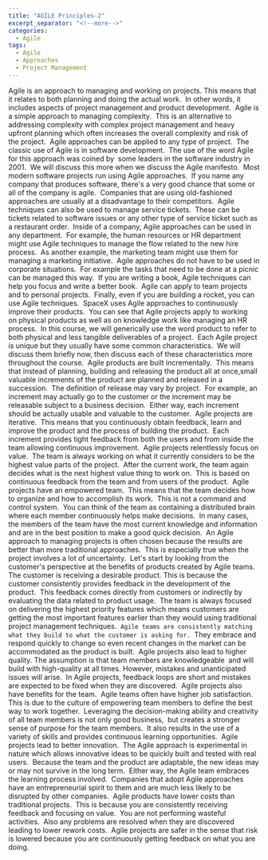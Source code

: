 ```yaml
---
title: "AGILE Principles-2"
excerpt_separator: "<!--more-->"
categories:
  - Agile
tags:
  - Agile
  - Approaches
  - Project Management
---
```


Agile is an approach to managing and working on projects. This means that it relates to both planning and doing the actual work. 
In other words, it includes aspects of project management and product development. 
Agile is a simple approach to managing complexity. 
This is an alternative to addressing complexity with complex project management and heavy upfront planning which often increases the overall complexity and risk of the project. 
Agile approaches can be applied to any type of project. 
The classic use of Agile is in software development. 
The use of the word Agile for this approach was coined by 
some leaders in the software industry in 2001. 
We will discuss this more when we discuss the Agile manifesto. 
Most modern software projects run using Agile approaches. 
If you name any company that produces software, there's a very good chance that some or all of the company is agile. 
Companies that are using old-fashioned approaches are usually at a disadvantage to their competitors. 
Agile techniques can also be used to manage service tickets. 
These can be tickets related to software issues or any other type of service ticket such as a restaurant order. 
Inside of a company, Agile approaches can be used in any department. 
For example, the human resources or HR department might use Agile techniques to manage the flow related to the new hire process. 
As another example, the marketing team might use them for managing a marketing initiative. 
Agile approaches do not have to be used in corporate situations. 
For example the tasks that need to be done at a picnic can be managed this way. 
If you are writing a book, Agile techniques can help you focus and write a better book. 
Agile can apply to team projects and to personal projects. 
Finally, even if you are building a rocket, you can use Agile techniques. 
SpaceX uses Agile approaches to continuously improve their products. 
You can see that Agile projects apply to working on physical products as well as on knowledge work like managing an HR process. 
In this course, we will generically use the word product to refer to both physical and less tangible deliverables of a project. 
Each Agile project is unique but they usually have some common characteristics. 
We will discuss them briefly now, then discuss each of these characteristics more throughout the course. 
Agile products are built incrementally. 
This means that instead of planning, building and releasing the product all at once,small valuable increments of the product are planned and released in a succession. 
The definition of release may vary by project. 
For example, an increment may actually go to the customer or the increment may be releasable subject to a business decision. 
Either way, each increment should be actually usable and valuable to the customer. 
Agile projects are iterative. 
This means that you continuously obtain feedback, learn and improve the product and the process of building the product. 
Each increment provides tight feedback from both the users and from inside the team allowing continuous improvement. 
Agile projects relentlessly focus on value. 
The team is always working on what it currently considers to be the highest value parts of the project. 
After the current work, the team again decides what is the next highest value thing to work on. 
This is based on continuous feedback from the team and from users of the product. 
Agile projects have an empowered team. 
This means that the team decides how to organize and how to accomplish its work. 
This is not a command and control system. 
You can think of the team as containing a distributed brain where each member continuously helps make decisions. 
In many cases, the members of the team have the most current knowledge and information and are in the best position to make a good quick decision. 
An Agile approach to managing projects is often chosen because the results are better than more traditional approaches. 
This is especially true when the project involves a lot of uncertainty. 
Let's start by looking from the customer's perspective at the benefits of products created by Agile teams. 
The customer is receiving a desirable product. This is because the customer consistently provides feedback in the development of the product. 
This feedback comes directly from customers or indirectly by evaluating the data related to product usage. 
The team is always focused on delivering the highest priority features which means customers are 
getting the most important features earlier than they would using traditional project management techniques. 
`Agile teams are consistently matching what they build to what the customer is asking for.` 
They embrace and respond quickly to change so even recent changes in the market can be accommodated as the product is built. 
Agile projects also lead to higher quality. The assumption is that team members are knowledgeable 
and will build with high-quality at all times. However, mistakes and unanticipated issues will arise. 
In Agile projects, feedback loops are short and mistakes are expected to be fixed when they are discovered. 
Agile projects also have benefits for the team. 
Agile teams often have higher job satisfaction. 
This is due to the culture of empowering team members to define the best way to work together. 
Leveraging the decision-making ability and creativity of all team members is not only good business, 
but creates a stronger sense of purpose for the team members. 
It also results in the use of a variety of skills and provides continuous learning opportunities. 
Agile projects lead to better innovation. 
The Agile approach is experimental in nature which allows innovative ideas to be quickly built and tested with real users. 
Because the team and the product are adaptable, the new ideas may or may not survive in the long term. 
Either way, the Agile team embraces the learning process involved. 
Companies that adopt Agile approaches have an entrepreneurial spirit to them and are much less likely to be disrupted by other companies. 
Agile products have lower costs than traditional projects. 
This is because you are consistently receiving feedback and focusing on value. 
You are not performing wasteful activities. 
Also any problems are resolved when they are discovered leading to lower rework costs. 
Agile projects are safer in the sense that risk is lowered because you are continuously getting feedback on what you are doing. 
